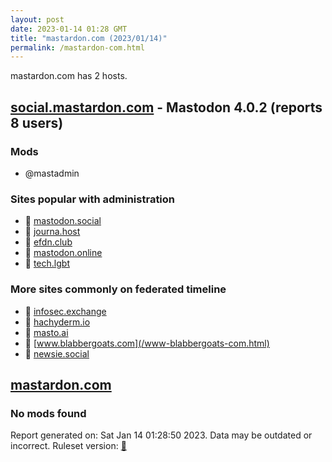 ```yaml
---
layout: post
date: 2023-01-14 01:28 GMT
title: "mastardon.com (2023/01/14)"
permalink: /mastardon-com.html
---
```


mastardon.com has 2 hosts.

## [social.mastardon.com](https://social.mastardon.com) - Mastodon 4.0.2 (reports 8 users)

### Mods
 * @mastadmin

### Sites popular with administration

* 🐘 [mastodon.social](/mastodon-social.html)
* 🐘 [journa.host](/journa-host.html)
* 🐘 [efdn.club](/efdn-club.html)
* 🐘 [mastodon.online](/mastodon-online.html)
* 🐘 [tech.lgbt](/tech-lgbt.html)

### More sites commonly on federated timeline

* 🐘 [infosec.exchange](/infosec-exchange.html)
* 🐘 [hachyderm.io](/hachyderm-io.html)
* 🐘 [masto.ai](/masto-ai.html)
* 🐘 [www.blabbergoats.com](/www-blabbergoats-com.html)
* 🐘 [newsie.social](/newsie-social.html)

## [mastardon.com](https://mastardon.com)

### No mods found

Report generated on: Sat Jan 14 01:28:50 2023. Data may be outdated or incorrect.
Ruleset version: [🧁](/version-cupcake)
